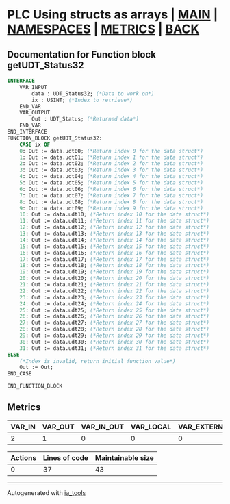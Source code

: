 # PLC Using structs as arrays | [MAIN] | [NAMESPACES] | [METRICS] | [BACK]  

## Documentation for Function block getUDT_Status32  

```pascal
INTERFACE
    VAR_INPUT
        data : UDT_Status32; (*Data to work on*)
        ix : USINT; (*Index to retrieve*)
    END_VAR
    VAR_OUTPUT
        Out : UDT_Status; (*Returned data*)
    END_VAR
END_INTERFACE
FUNCTION_BLOCK getUDT_Status32:
    CASE ix OF
	0: Out := data.udt00; (*Return index 0 for the data struct*)
	1: Out := data.udt01; (*Return index 1 for the data struct*)
	2: Out := data.udt02; (*Return index 2 for the data struct*)
	3: Out := data.udt03; (*Return index 3 for the data struct*)
	4: Out := data.udt04; (*Return index 4 for the data struct*)
	5: Out := data.udt05; (*Return index 5 for the data struct*)
	6: Out := data.udt06; (*Return index 6 for the data struct*)
	7: Out := data.udt07; (*Return index 7 for the data struct*)
	8: Out := data.udt08; (*Return index 8 for the data struct*)
	9: Out := data.udt09; (*Return index 9 for the data struct*)
	10: Out := data.udt10; (*Return index 10 for the data struct*)
	11: Out := data.udt11; (*Return index 11 for the data struct*)
	12: Out := data.udt12; (*Return index 12 for the data struct*)
	13: Out := data.udt13; (*Return index 13 for the data struct*)
	14: Out := data.udt14; (*Return index 14 for the data struct*)
	15: Out := data.udt15; (*Return index 15 for the data struct*)
	16: Out := data.udt16; (*Return index 16 for the data struct*)
	17: Out := data.udt17; (*Return index 17 for the data struct*)
	18: Out := data.udt18; (*Return index 18 for the data struct*)
	19: Out := data.udt19; (*Return index 19 for the data struct*)
	20: Out := data.udt20; (*Return index 20 for the data struct*)
	21: Out := data.udt21; (*Return index 21 for the data struct*)
	22: Out := data.udt22; (*Return index 22 for the data struct*)
	23: Out := data.udt23; (*Return index 23 for the data struct*)
	24: Out := data.udt24; (*Return index 24 for the data struct*)
	25: Out := data.udt25; (*Return index 25 for the data struct*)
	26: Out := data.udt26; (*Return index 26 for the data struct*)
	27: Out := data.udt27; (*Return index 27 for the data struct*)
	28: Out := data.udt28; (*Return index 28 for the data struct*)
	29: Out := data.udt29; (*Return index 29 for the data struct*)
	30: Out := data.udt30; (*Return index 30 for the data struct*)
	31: Out := data.udt31; (*Return index 31 for the data struct*)
ELSE
	(*Index is invalid, return initial function value*)
	Out := Out;
END_CASE

END_FUNCTION_BLOCK
```

## Metrics  

| VAR_IN | VAR_OUT | VAR_IN_OUT | VAR_LOCAL | VAR_EXTERNAL | VAR_TEMP |
| ------ | ------- | ---------- | --------- | ------------ | -------- |
| 2 | 1 | 0 | 0 | 0 | 0 |

| Actions | Lines of code | Maintainable size |
| ------- | ------------- | ----------------- |
| 0 | 37 | 43 |

---
Autogenerated with [ia_tools](https://github.com/tkucic/ia_tools)  

[MAIN]: ../../../../index_st.md
[NAMESPACES]: ../../nsList_st.md
[METRICS]: ../../../metrics_st.md
[BACK]: ../nsMain_st.md
